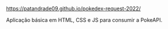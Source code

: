 https://patandrade09.github.io/pokedex-request-2022/

Aplicação básica em HTML, CSS e JS para consumir a PokeAPI.
